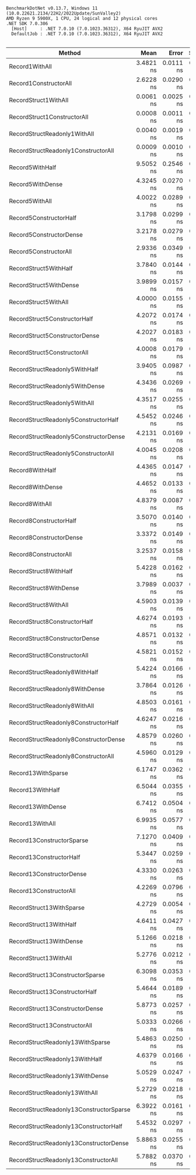 ```

BenchmarkDotNet v0.13.7, Windows 11 (10.0.22621.2134/22H2/2022Update/SunValley2)
AMD Ryzen 9 5900X, 1 CPU, 24 logical and 12 physical cores
.NET SDK 7.0.306
  [Host]     : .NET 7.0.10 (7.0.1023.36312), X64 RyuJIT AVX2
  DefaultJob : .NET 7.0.10 (7.0.1023.36312), X64 RyuJIT AVX2


```
|                                  Method |      Mean |     Error |    StdDev |    Median |   Gen0 | Allocated |
|---------------------------------------- |----------:|----------:|----------:|----------:|-------:|----------:|
|                          Record1WithAll | 3.4821 ns | 0.0111 ns | 0.0098 ns | 3.4826 ns | 0.0014 |      24 B |
|                   Record1ConstructorAll | 2.6228 ns | 0.0290 ns | 0.0227 ns | 2.6251 ns | 0.0014 |      24 B |
|                    RecordStruct1WithAll | 0.0061 ns | 0.0025 ns | 0.0023 ns | 0.0065 ns |      - |         - |
|             RecordStruct1ConstructorAll | 0.0008 ns | 0.0011 ns | 0.0011 ns | 0.0003 ns |      - |         - |
|            RecordStructReadonly1WithAll | 0.0040 ns | 0.0019 ns | 0.0018 ns | 0.0042 ns |      - |         - |
|     RecordStructReadonly1ConstructorAll | 0.0009 ns | 0.0010 ns | 0.0008 ns | 0.0011 ns |      - |         - |
|                         Record5WithHalf | 9.5052 ns | 0.2546 ns | 0.7507 ns | 9.4989 ns | 0.0024 |      40 B |
|                        Record5WithDense | 4.3245 ns | 0.0270 ns | 0.0252 ns | 4.3284 ns | 0.0024 |      40 B |
|                          Record5WithAll | 4.0022 ns | 0.0289 ns | 0.0271 ns | 4.0021 ns | 0.0024 |      40 B |
|                  Record5ConstructorHalf | 3.1798 ns | 0.0299 ns | 0.0280 ns | 3.1753 ns | 0.0024 |      40 B |
|                 Record5ConstructorDense | 3.2178 ns | 0.0279 ns | 0.0261 ns | 3.2171 ns | 0.0024 |      40 B |
|                   Record5ConstructorAll | 2.9336 ns | 0.0349 ns | 0.0326 ns | 2.9334 ns | 0.0024 |      40 B |
|                   RecordStruct5WithHalf | 3.7840 ns | 0.0144 ns | 0.0135 ns | 3.7909 ns |      - |         - |
|                  RecordStruct5WithDense | 3.9899 ns | 0.0157 ns | 0.0147 ns | 3.9979 ns |      - |         - |
|                    RecordStruct5WithAll | 4.0000 ns | 0.0155 ns | 0.0145 ns | 4.0077 ns |      - |         - |
|            RecordStruct5ConstructorHalf | 4.2072 ns | 0.0174 ns | 0.0162 ns | 4.2131 ns |      - |         - |
|           RecordStruct5ConstructorDense | 4.2027 ns | 0.0183 ns | 0.0172 ns | 4.2106 ns |      - |         - |
|             RecordStruct5ConstructorAll | 4.0008 ns | 0.0179 ns | 0.0168 ns | 4.0076 ns |      - |         - |
|           RecordStructReadonly5WithHalf | 3.9405 ns | 0.0987 ns | 0.1175 ns | 3.9119 ns |      - |         - |
|          RecordStructReadonly5WithDense | 4.3436 ns | 0.0269 ns | 0.0251 ns | 4.3482 ns |      - |         - |
|            RecordStructReadonly5WithAll | 4.3517 ns | 0.0255 ns | 0.0239 ns | 4.3396 ns |      - |         - |
|    RecordStructReadonly5ConstructorHalf | 4.5452 ns | 0.0246 ns | 0.0231 ns | 4.5443 ns |      - |         - |
|   RecordStructReadonly5ConstructorDense | 4.2131 ns | 0.0169 ns | 0.0158 ns | 4.2211 ns |      - |         - |
|     RecordStructReadonly5ConstructorAll | 4.0045 ns | 0.0208 ns | 0.0195 ns | 4.0156 ns |      - |         - |
|                         Record8WithHalf | 4.4365 ns | 0.0147 ns | 0.0137 ns | 4.4382 ns | 0.0029 |      48 B |
|                        Record8WithDense | 4.4652 ns | 0.0133 ns | 0.0124 ns | 4.4653 ns | 0.0029 |      48 B |
|                          Record8WithAll | 4.8379 ns | 0.0087 ns | 0.0072 ns | 4.8398 ns | 0.0029 |      48 B |
|                  Record8ConstructorHalf | 3.5070 ns | 0.0140 ns | 0.0131 ns | 3.5051 ns | 0.0029 |      48 B |
|                 Record8ConstructorDense | 3.3372 ns | 0.0149 ns | 0.0139 ns | 3.3385 ns | 0.0029 |      48 B |
|                   Record8ConstructorAll | 3.2537 ns | 0.0158 ns | 0.0148 ns | 3.2487 ns | 0.0029 |      48 B |
|                   RecordStruct8WithHalf | 5.4228 ns | 0.0162 ns | 0.0151 ns | 5.4237 ns |      - |         - |
|                  RecordStruct8WithDense | 3.7989 ns | 0.0037 ns | 0.0035 ns | 3.7978 ns |      - |         - |
|                    RecordStruct8WithAll | 4.5903 ns | 0.0139 ns | 0.0130 ns | 4.5954 ns |      - |         - |
|            RecordStruct8ConstructorHalf | 4.6274 ns | 0.0193 ns | 0.0171 ns | 4.6339 ns |      - |         - |
|           RecordStruct8ConstructorDense | 4.8571 ns | 0.0132 ns | 0.0123 ns | 4.8610 ns |      - |         - |
|             RecordStruct8ConstructorAll | 4.5821 ns | 0.0152 ns | 0.0143 ns | 4.5910 ns |      - |         - |
|           RecordStructReadonly8WithHalf | 5.4224 ns | 0.0166 ns | 0.0155 ns | 5.4287 ns |      - |         - |
|          RecordStructReadonly8WithDense | 3.7864 ns | 0.0126 ns | 0.0118 ns | 3.7894 ns |      - |         - |
|            RecordStructReadonly8WithAll | 4.8503 ns | 0.0161 ns | 0.0150 ns | 4.8565 ns |      - |         - |
|    RecordStructReadonly8ConstructorHalf | 4.6247 ns | 0.0216 ns | 0.0202 ns | 4.6275 ns |      - |         - |
|   RecordStructReadonly8ConstructorDense | 4.8579 ns | 0.0260 ns | 0.0243 ns | 4.8639 ns |      - |         - |
|     RecordStructReadonly8ConstructorAll | 4.5960 ns | 0.0129 ns | 0.0120 ns | 4.5978 ns |      - |         - |
|                      Record13WithSparse | 6.1747 ns | 0.0362 ns | 0.0339 ns | 6.1764 ns | 0.0043 |      72 B |
|                        Record13WithHalf | 6.5044 ns | 0.0355 ns | 0.0332 ns | 6.5064 ns | 0.0043 |      72 B |
|                       Record13WithDense | 6.7412 ns | 0.0504 ns | 0.0471 ns | 6.7422 ns | 0.0043 |      72 B |
|                         Record13WithAll | 6.9935 ns | 0.0577 ns | 0.0540 ns | 7.0070 ns | 0.0043 |      72 B |
|               Record13ConstructorSparse | 7.1270 ns | 0.0409 ns | 0.0382 ns | 7.1286 ns | 0.0043 |      72 B |
|                 Record13ConstructorHalf | 5.3447 ns | 0.0259 ns | 0.0242 ns | 5.3541 ns | 0.0043 |      72 B |
|                Record13ConstructorDense | 4.3330 ns | 0.0263 ns | 0.0246 ns | 4.3339 ns | 0.0043 |      72 B |
|                  Record13ConstructorAll | 4.2269 ns | 0.0796 ns | 0.0621 ns | 4.2175 ns | 0.0043 |      72 B |
|                RecordStruct13WithSparse | 4.2729 ns | 0.0054 ns | 0.0048 ns | 4.2735 ns |      - |         - |
|                  RecordStruct13WithHalf | 4.6411 ns | 0.0427 ns | 0.0333 ns | 4.6383 ns |      - |         - |
|                 RecordStruct13WithDense | 5.1266 ns | 0.0218 ns | 0.0204 ns | 5.1343 ns |      - |         - |
|                   RecordStruct13WithAll | 5.2776 ns | 0.0212 ns | 0.0199 ns | 5.2838 ns |      - |         - |
|         RecordStruct13ConstructorSparse | 6.3098 ns | 0.0353 ns | 0.0330 ns | 6.3189 ns |      - |         - |
|           RecordStruct13ConstructorHalf | 5.4644 ns | 0.0189 ns | 0.0177 ns | 5.4711 ns |      - |         - |
|          RecordStruct13ConstructorDense | 5.8773 ns | 0.0257 ns | 0.0241 ns | 5.8831 ns |      - |         - |
|            RecordStruct13ConstructorAll | 5.0333 ns | 0.0266 ns | 0.0249 ns | 5.0438 ns |      - |         - |
|        RecordStructReadonly13WithSparse | 5.4863 ns | 0.0250 ns | 0.0234 ns | 5.4960 ns |      - |         - |
|          RecordStructReadonly13WithHalf | 4.6379 ns | 0.0166 ns | 0.0155 ns | 4.6443 ns |      - |         - |
|         RecordStructReadonly13WithDense | 5.0529 ns | 0.0247 ns | 0.0231 ns | 5.0621 ns |      - |         - |
|           RecordStructReadonly13WithAll | 5.2729 ns | 0.0218 ns | 0.0204 ns | 5.2819 ns |      - |         - |
| RecordStructReadonly13ConstructorSparse | 6.3922 ns | 0.0161 ns | 0.0143 ns | 6.3948 ns |      - |         - |
|   RecordStructReadonly13ConstructorHalf | 5.4532 ns | 0.0297 ns | 0.0278 ns | 5.4552 ns |      - |         - |
|  RecordStructReadonly13ConstructorDense | 5.8863 ns | 0.0255 ns | 0.0239 ns | 5.8883 ns |      - |         - |
|    RecordStructReadonly13ConstructorAll | 5.7882 ns | 0.0370 ns | 0.0346 ns | 5.7797 ns |      - |         - |
